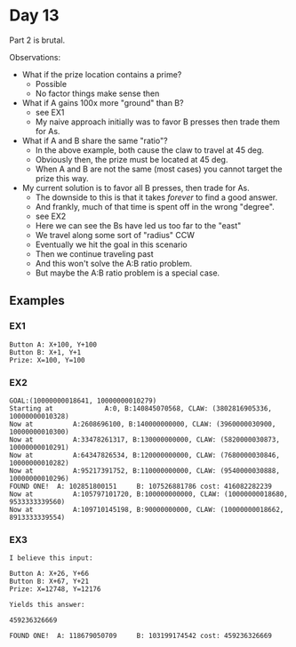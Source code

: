 # Day 13

Part 2 is brutal.

Observations:
- What if the prize location contains a prime?
    - Possible
    - No factor things make sense then
- What if A gains 100x more "ground" than B?
    - see EX1
    - My naive approach initially was to favor B presses then trade them for As.
- What if A and B share the same "ratio"?
    - In the above example, both cause the claw to travel at 45 deg.
    - Obviously then, the prize must be located at 45 deg.
    - When A and B are not the same (most cases) you cannot target the prize this way.
- My current solution is to favor all B presses, then trade for As.
    - The downside to this is that it takes _forever_ to find a good answer.
    - And frankly, much of that time is spent off in the wrong "degree".
    - see EX2
    - Here we can see the Bs have led us too far to the "east"
    - We travel along some sort of "radius" CCW
    - Eventually we hit the goal in this scenario
    - Then we continue traveling past
    - And this won't solve the A:B ratio problem.
    - But maybe the A:B ratio problem is a special case.

## Examples

### EX1
```
Button A: X+100, Y+100
Button B: X+1, Y+1
Prize: X=100, Y=100
```

### EX2
```
GOAL:(10000000018641, 10000000010279)
Starting at             A:0, B:140845070568, CLAW: (3802816905336, 10000000010328)
Now at          A:2608696100, B:140000000000, CLAW: (3960000030900, 10000000010300)
Now at          A:33478261317, B:130000000000, CLAW: (5820000030873, 10000000010291)
Now at          A:64347826534, B:120000000000, CLAW: (7680000030846, 10000000010282)
Now at          A:95217391752, B:110000000000, CLAW: (9540000030888, 10000000010296)
FOUND ONE!  A: 102851800151     B: 107526881786 cost: 416082282239
Now at          A:105797101720, B:100000000000, CLAW: (10000000018680, 9533333339560)
Now at          A:109710145198, B:90000000000, CLAW: (10000000018662, 8913333339554)
```

### EX3
```
I believe this input:

Button A: X+26, Y+66
Button B: X+67, Y+21
Prize: X=12748, Y=12176

Yields this answer:

459236326669

FOUND ONE!  A: 118679050709     B: 103199174542 cost: 459236326669
```
